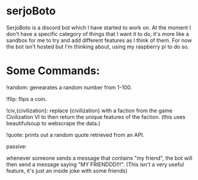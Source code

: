 # serjoBoto

SerjoBoto is a discord bot which I have started to work on. At the moment I don't have a specific category of things that I want it to do, 
it's more like a sandbox for me to try and add different features as I think of them. For now the bot isn't hosted but I'm thinking about,
using my raspberry pi to do so.

# Some Commands:

!random: genearates a random number from 1-100.

!flip: flips a coin.

!civ,{civilization}: replace {civilization} with a faction from the game Civilization VI to then return the unique features of the faction.
(this uses beautifulsoup to webscrape the data.) 

!quote: prints out a random quote retrieved from an API.

passive:

whenever someone sends a message that contains "my friend", the bot will then send a message saying "MY FRIENDDD!!!". (This isn't a very 
useful feature, it's just an inside joke with some friends)
